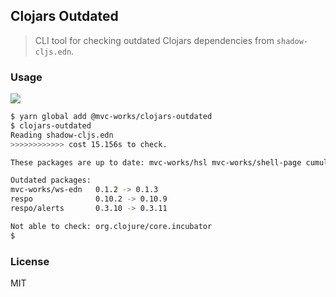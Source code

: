 
Clojars Outdated
----

> CLI tool for checking outdated Clojars dependencies from `shadow-cljs.edn`.

### Usage

![](https://img.shields.io/npm/v/@mvc-works/clojars-outdated.svg?label=clojars-outdated)

```bash
$ yarn global add @mvc-works/clojars-outdated
$ clojars-outdated
Reading shadow-cljs.edn
>>>>>>>>>>>> cost 15.156s to check.

These packages are up to date: mvc-works/hsl mvc-works/shell-page cumulo/recollect cumulo/reel cumulo/util respo/ui respo/feather respo/message cirru/bisection-key

Outdated packages:
mvc-works/ws-edn   0.1.2 -> 0.1.3
respo              0.10.2 -> 0.10.9
respo/alerts       0.3.10 -> 0.3.11

Not able to check: org.clojure/core.incubator
$
```

### License

MIT
